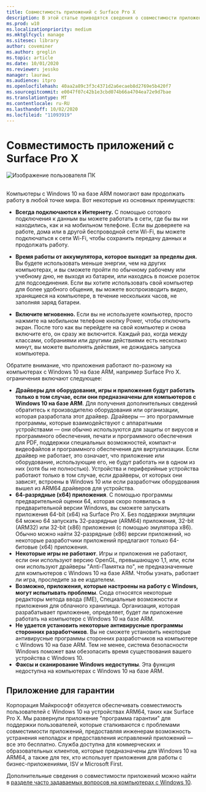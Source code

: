 ```yaml
---
title: Совместимость приложений с Surface Pro X
description: В этой статье приводятся сведения о совместимости приложений для компьютеров с процессорами Surface Pro X ARM.
ms.prod: w10
ms.localizationpriority: medium
ms.mktglfcycl: manage
ms.sitesec: library
author: coveminer
ms.author: greglin
ms.topic: article
ms.date: 10/01/2020
ms.reviewer: jessko
manager: laurawi
ms.audience: itpro
ms.openlocfilehash: 40aa2a89c3f3c4371d2a6ecaeb8d2769e5b420f7
ms.sourcegitcommit: e0047f07c42b1e3cbd074b66a4704ea72e9d7bae
ms.translationtype: MT
ms.contentlocale: ru-RU
ms.lasthandoff: 10/02/2020
ms.locfileid: "11093919"
---
```

# Совместимость приложений с Surface Pro X



 ![Изображение пользователя ПК](images/4527790_en_4.png)<br><br>



Компьютеры с Windows 10 на базе ARM помогают вам продолжать работу в любой точке мира. Вот некоторые из основных преимуществ:

- **Всегда подключаются к Интернету.** С помощью сотового подключения к данным вы можете работать в сети, где бы вы ни находились, как и на мобильном телефоне. Если вы доверяете на работе, дома или в другой беспроводной сети Wi-Fi, вы можете подключаться к сети Wi-Fi, чтобы сохранить передачу данных и продолжать работу.

- **Время работы от аккумулятора, которое выходит за пределы дня.**  Вы будете использовать меньше энергии, чем на других компьютерах, и вы сможете пройти по обычному рабочему или учебному дню, не выходя из батареи, или находясь в поиске розеток для подсоединения. Если вы хотите использовать свой компьютер для более удобного общения, вы можете воспроизводить видео, хранящиеся на компьютере, в течение нескольких часов, не заполняя заряд батареи.

- **Включите мгновенно.** Если вы не используете компьютер, просто нажмите на мобильном телефоне кнопку Power, чтобы отключить экран. После того как вы перейдете на свой компьютер и снова включите его, он сразу же включится. Каждый раз, когда между классами, собраниями или другими действиями есть несколько минут, вы можете выполнять действия, не дожидаясь запуска компьютера.

Обратите внимание, что приложения работают по-разному на компьютерах с Windows 10 на базе ARM, например Surface Pro X. ограничения включают следующее:

- **Драйверы для оборудования, игры и приложения будут работать только в том случае, если они предназначены для компьютеров с Windows 10 на базе ARM**. Для получения дополнительных сведений обратитесь к производителю оборудования или организации, которая разработала этот драйвер. Драйверы — это программные программы, которые взаимодействуют с аппаратными устройствами — они обычно используются для защиты от вирусов и программного обеспечения, печати и программного обеспечения для PDF, поддержки специальных возможностей, компакт-и видеофайлов и программного обеспечения для виртуализации. Если драйвер не работает, это означает, что приложение или оборудование, использующие его, не будут работать ни в одном из них (хотя бы не полностью). Устройства и периферийные устройства работают только в том случае, если драйверы, от которых они зависят, встроены в Windows 10 или если разработчик оборудования вышел из ARM64 драйверов для устройства.
- **64-разрядные (x64) приложения**. С помощью программы предварительной оценки 64, которая скоро появилась в предварительной версии Windows, вы сможете запускать приложения 64-bit (x64) на Surface Pro X. Без поддержки эмуляции 64 можно 64 запускать 32-разрядные (ARM64) приложения, 32-bit (ARM32) или 32-bit (x86) приложения (с помощью эмулятора x86). Обычно можно найти 32-разрядные (x86) версии приложений, но некоторые разработчики приложений предлагают только 64-битовые (x64) приложения.
- **Некоторые игры не работают**. Игры и приложения не работают, если они используют версию OpenGL, превышающую 1,1, или, если они используют драйверы "Anti-Памятка по", не предназначенные для компьютеров с Windows 10 на базе ARM. Чтобы узнать, работает ли игра, проследите за ее издателем.
- **Возможно, приложения, которые настроены на работу с Windows, могут испытывать проблемы**. Сюда относятся некоторые редакторы метода ввода (IME), Специальные возможности и приложения для облачного хранилища. Организация, которая разрабатывает приложение, определяет, будет ли приложение работать на компьютере с Windows 10 на базе ARM.
- **Не удается установить некоторые антивирусные программы сторонних разработчиков**. Вы не сможете установить некоторые антивирусные программы сторонних разработчиков на компьютере с Windows 10 на базе ARM. Тем не менее, система безопасности Windows поможет вам обезопасить время существования вашего устройства с Windows 10.
- **Факсы и сканирование Windows недоступны**. Эта функция недоступна на компьютерах с Windows 10 на базе ARM.

## Приложение для гарантии

Корпорация Майкрософт обязуется обеспечивать совместимость пользователей с Windows 10 на устройствах ARM64, таких как Surface Pro X. Мы развернули приложение "программа гарантии" для поддержки пользователей, которые сталкиваются с проблемами совместимости приложений, предоставляя инженерам возможность устранения неполадок и предоставления исправлений приложений — все это бесплатно. Служба доступна для коммерческих и образовательных клиентов, которые предназначены для Windows 10 на ARM64, а также для тех, кто использует приложения для работы с бизнес-приложениями, ISV и Microsoft First. 

Дополнительные сведения о совместимости приложений можно найти в [разделе часто задаваемых вопросов на компьютерах с Windows 10](https://support.microsoft.com/en-us/help/4521606).
